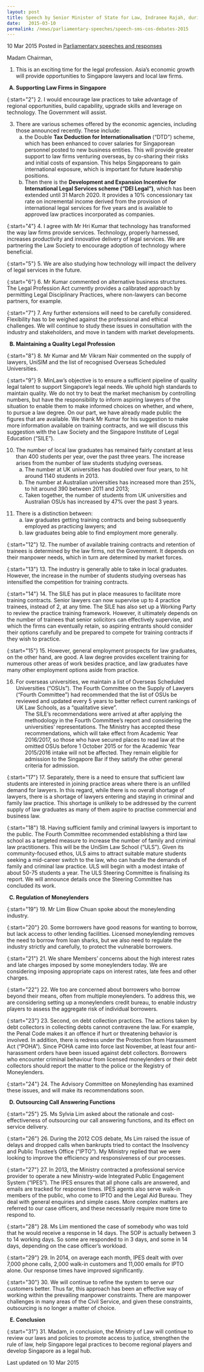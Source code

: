 ```yaml
---
layout: post
title: Speech by Senior Minister of State for Law, Indranee Rajah, during the Committee of Supply Debate 2015
date:   2015-03-10
permalink: /news/parliamentary-speeches/speech-sms-cos-debates-2015
---
```


10 Mar 2015 Posted in [Parliamentary speeches and responses](/news/parliamentary-speeches) 

Madam Chairman,

1. This is an exciting time for the legal profession. Asia’s economic growth will provide opportunities to Singapore lawyers and local law firms. 

<ol style="list-style-type: upper-alpha; font-weight:bold;">
<li>Supporting Law Firms in Singapore</li>
</ol>

{:start="2"}
2. I would encourage law practices to take advantage of regional opportunities, build capability, upgrade skills and leverage on technology. The Government will assist.


<ol start="3">
<li>There are various schemes offered by the economic agencies, including those announced recently. These include:

<ol style="list-style-type: lower-alpha">
<li>the Double <strong>Tax Deduction for Internationalisation</strong> (“DTD”) scheme, which has been enhanced to cover salaries for Singaporean personnel posted to new business entities. This will provide greater support to law firms venturing overseas, by co-sharing their risks and initial costs of expansion. This helps Singaporeans to gain international exposure, which is important for future leadership positions. </li>
<li>Then there is the <strong>Development and Expansion Incentive for International Legal Services scheme (“DEI Legal”)</strong>, which has been extended until 31 March 2020. It provides a 10% concessionary tax rate on incremental income derived from the provision of international legal services for five years and is available to approved law practices incorporated as companies.</li>
</ol>


</li>
</ol>

{:start="4"}
4. I agree with Mr Hri Kumar that technology has transformed the way law firms provide services. Technology, properly harnessed, increases productivity and innovative delivery of legal services. We are partnering the Law Society to encourage adoption of technology where beneficial. 

{:start="5"}
5. We are also studying how technology will impact the delivery of legal services in the future. 

{:start="6"}
6. Mr Kumar commented on alternative business structures. The Legal Profession Act currently provides a calibrated approach by permitting Legal Disciplinary Practices, where non-lawyers can become partners, for example. 

{:start="7"}
7. Any further extensions will need to be carefully considered. Flexibility has to be weighed against the professional and ethical challenges. We will continue to study these issues in consultation with the industry and stakeholders, and move in tandem with market developments.  


<ol start="2" style="list-style-type: upper-alpha; font-weight:bold;">
<li>Maintaining a Quality Legal Profession</li>
</ol>

{:start="8"}
8. Mr Kumar and Mr Vikram Nair commented on the supply of lawyers, UniSIM and the list of recognised Overseas Scheduled Universities.

{:start="9"}
9. MinLaw’s objective is to ensure a sufficient pipeline of quality legal talent to support Singapore’s legal needs. We uphold high standards to maintain quality. We do not try to beat the market mechanism by controlling numbers, but have the responsibility to inform aspiring lawyers of the situation to enable them to make informed choices on whether, and where, to pursue a law degree. On our part, we have already made public the figures that are available. We thank Mr Kumar for his suggestion to make more information available on training contracts, and we will discuss this suggestion with the Law Society and the Singapore Institute of Legal Education (“SILE”). 

<ol start="10">
<li> The number of local law graduates has remained fairly constant at less than 400 students per year, over the past three years. The increase arises from the number of law students studying overseas.
<ol style="list-style-type: lower-alpha">
<li>The number at UK universities has doubled over four years, to hit around 1140 students in 2013. </li>
<li>The number at Australian universities has increased more than 25%, to hit around 390 between 2011 and 2013;</li>
<li>Taken together, the number of students from UK universities and Australian OSUs has increased by 47% over the past 3 years.  </li>
</ol>


</li>
</ol>

<ol start="11">
<li>There is a distinction between:

<ol style="list-style-type: lower-alpha">
<li>law graduates getting training contracts and being subsequently employed as practicing lawyers; and </li>
<li>law graduates being able to find employment more generally.</li>
</ol>

</li>
</ol>

{:start="12"}
12. The number of available training contracts and retention of trainees is determined by the law firms, not the Government. It depends on their manpower needs, which in turn are determined by market forces. 

{:start="13"}
13. The industry is generally able to take in local graduates. However, the increase in the number of students studying overseas has intensified the competition for training contracts. 

{:start="14"}
14. The SILE has put in place measures to facilitate more training contracts. Senior lawyers can now supervise up to 4 practice trainees, instead of 2, at any time. The SILE has also set up a Working Party to review the practice training framework. However, it ultimately depends on the number of trainees that senior solicitors can effectively supervise, and which the firms can eventually retain, so aspiring entrants should consider their options carefully and be prepared to compete for training contracts if they wish to practice. 

{:start="15"}
15. However, general employment prospects for law graduates, on the other hand, are good. A law degree provides excellent training for numerous other areas of work besides practice, and law graduates have many other employment options aside from practice.  

<ol start="16">
<li>For overseas universities, we maintain a list of Overseas Scheduled Universities (“OSUs”). The Fourth Committee on the Supply of Lawyers (“Fourth Committee”) had recommended that the list of OSUs be reviewed and updated every 5 years to better reflect current rankings of UK Law Schools, as a “qualitative sieve”. 

<ol style="list-style-type: none">
<li>The SILE’s recommendations were arrived at after applying the methodology in the Fourth Committee’s report and considering the universities’ representations. The Ministry has accepted these recommendations, which will take effect from Academic Year 2016/2017, so those who have secured places to read law at the omitted OSUs before 1 October 2015 or for the Academic Year 2015/2016 intake will not be affected. They remain eligible for admission to the Singapore Bar if they satisfy the other general criteria for admission. </li>  
</ol>  
  
</li>  
</ol>





{:start="17"}
17. Separately, there is a need to ensure that sufficient law students are interested in joining practice areas where there is an unfilled demand for lawyers. In this regard, while there is no overall shortage of lawyers, there is a shortage of lawyers entering and staying in criminal and family law practice. This shortage is unlikely to be addressed by the current supply of law graduates as many of them aspire to practise commercial and business law. 

{:start="18"}
18. Having sufficient family and criminal lawyers is important to the public. The Fourth Committee recommended establishing a third law school as a targeted measure to increase the number of family and criminal law practitioners. This will be the UniSim Law School (“ULS”). Given its community-focused ethos, ULS aims to attract suitable mature students seeking a mid-career switch to the law, who can handle the demands of family and criminal law practice. ULS will begin with a modest intake of about 50-75 students a year. The ULS Steering Committee is finalising its report. We will announce details once the Steering Committee has concluded its work.

<ol start="3" style="list-style-type: upper-alpha; font-weight:bold;">
<li>Regulation of Moneylenders 
</li>
</ol>

{:start="19"}
19. Mr Lim Biow Chuan spoke about the moneylending industry.

{:start="20"}
20. Some borrowers have good reasons for wanting to borrow, but lack access to other lending facilities. Licensed moneylending removes the need to borrow from loan sharks, but we also need to regulate the industry strictly and carefully, to protect the vulnerable borrowers.

{:start="21"}
21. We share Members’ concerns about the high interest rates and late charges imposed by some moneylenders today. We are considering imposing appropriate caps on interest rates, late fees and other charges.

{:start="22"}
22. We too are concerned about borrowers who borrow beyond their means, often from multiple moneylenders. To address this, we are considering setting up a moneylenders credit bureau, to enable industry players to assess the aggregate risk of individual borrowers. 

{:start="23"}
23. Second, on debt collection practices. The actions taken by debt collectors in collecting debts cannot contravene the law. For example, the Penal Code makes it an offence if hurt or threatening behavior is involved. In addition, there is redress under the Protection from Harassment Act (“POHA”). Since POHA came into force last November, at least four anti-harassment orders have been issued against debt collectors. Borrowers who encounter criminal behaviour from licensed moneylenders or their debt collectors should report the matter to the police or the Registry of Moneylenders.

{:start="24"}
24. The Advisory Committee on Moneylending has examined these issues, and will make its recommendations soon.


<ol start="4" style="list-style-type: upper-alpha; font-weight:bold;">
<li>Outsourcing Call Answering Functions</li>
</ol>

{:start="25"}
25. Ms Sylvia Lim asked about the rationale and cost-effectiveness of outsourcing our call answering functions, and its effect on service delivery.

{:start="26"}
26. During the 2012 COS debate, Ms Lim raised the issue of delays and dropped calls when bankrupts tried to contact the Insolvency and Public Trustee’s Office (“IPTO”). My Ministry replied that we were looking to improve the efficiency and responsiveness of our processes. 

{:start="27"}
27. In 2013, the Ministry contracted a professional service provider to operate a new Ministry-wide Integrated Public Engagement System (“IPES”). The IPES ensures that all phone calls are answered, and emails are tracked for response times. IPES agents also serve walk-in members of the public, who come to IPTO and the Legal Aid Bureau. They deal with general enquiries and simple cases. More complex matters are referred to our case officers, and these necessarily require more time to respond to. 

{:start="28"}
28. Ms Lim mentioned the case of somebody who was told that he would receive a response in 14 days. The SOP is actually between 3 to 14 working days. So some are responded to in 3 days, and some in 14 days, depending on the case officer’s workload.

{:start="29"}
29. In 2014, on average each month, IPES dealt with over 7,000 phone calls, 2,000 walk-in customers and 11,000 emails for IPTO alone. Our response times have improved significantly. 

{:start="30"}
30. We will continue to refine the system to serve our customers better. Thus far, this approach has been an effective way of working within the prevailing manpower constraints. There are manpower challenges in many areas of the Civil Service, and given these constraints, outsourcing is no longer a matter of choice.

<ol start="5" style="list-style-type: upper-alpha; font-weight:bold;">
<li>Conclusion</li>
</ol>


{:start="31"}
31. Madam, in conclusion, the Ministry of Law will continue to review our laws and policies to promote access to justice, strengthen the rule of law, help Singapore legal practices to become regional players and develop Singapore as a legal hub.

<p class="right-side-updated">Last updated on 10 Mar 2015</p> 
